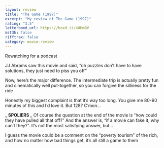 ```yaml
---
layout: review
title: "The Game (1997)"
excerpt: "My review of The Game (1997)"
rating: "3.5"
letterboxd_url: https://boxd.it/40HmBV
mst3k: false
rifftrax: false
category: movie-review
---
```


Rewatching for a podcast

JJ Abrams saw this movie and said, “oh puzzles don’t have to have solutions, they just need to piss you off”

Now, here’s the major difference. The intermediate trip is actually pretty fun and cinematically well put-together, so you can forgive the silliness for the ride

Honestly my biggest complaint is that it’s way too long. You give me 80-90 minutes of this and I’d love it. But 128? C’mon…

<b>**_ SPOLIERS _**</b>
Of course the question at the end of the movie is “how could they have pulled all that off?” And the answer is, “if a movie can fake it, why can’t they?”. It’s not the most satisfying answer, but…

I guess the movie could be a comment on the “poverty tourism” of the rich, and how no matter how bad things get, it’s all still a game to them
